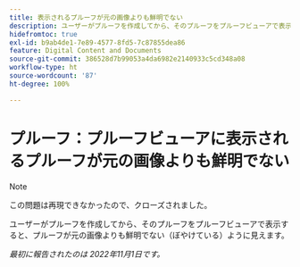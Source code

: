 ```yaml
---
title: 表示されるプルーフが元の画像よりも鮮明でない
description: ユーザーがプルーフを作成してから、そのプルーフをプルーフビューアで表示すると、プルーフが元の画像よりも鮮明でない（ぼやけている）ように見えます。
hidefromtoc: true
exl-id: b9ab4de1-7e89-4577-8fd5-7c87855dea86
feature: Digital Content and Documents
source-git-commit: 386528d7b99053a4da6982e2140933c5cd348a08
workflow-type: ht
source-wordcount: '87'
ht-degree: 100%

---
```


# プルーフ：プルーフビューアに表示されるプルーフが元の画像よりも鮮明でない

<!--This is on both the WF and WFP TOCs-->

>[!NOTE]
>
>この問題は再現できなかったので、クローズされました。

ユーザーがプルーフを作成してから、そのプルーフをプルーフビューアで表示すると、プルーフが元の画像よりも鮮明でない（ぼやけている）ように見えます。

_最初に報告されたのは 2022年11月1日です。_
